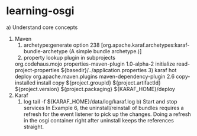learning-osgi
=============

a) Understand core concepts
   1. Maven 
      1) archetype:generate option 238 [org.apache.karaf.archetypes:karaf-bundle-archetype (A simple bundle archetype.)]
      2) property lookup plugin in subprojects
      <plugin>
        <groupId>org.codehaus.mojo</groupId>
        <artifactId>properties-maven-plugin</artifactId>
        <version>1.0-alpha-2</version>
        <executions>
          <execution>
            <phase>initialize</phase>
            <goals>
              <goal>read-project-properties</goal>
            </goals>
            <configuration>
              <files>
                <file>${basedir}/../application.properties</file>
              </files>
            </configuration>
          </execution>
        </executions>
      </plugin>
      3) karaf hot deploy
      <plugin>
        <groupId>org.apache.maven.plugins</groupId>
        <artifactId>maven-dependency-plugin</artifactId>
        <version>2.6</version>
        <executions>
          <execution>
            <id>copy-installed</id>
            <phase>install</phase>
            <goals>
              <goal>copy</goal>
            </goals>
            <configuration>
              <artifactItems>
                <artifactItem>
                  <groupId>${project.groupId}</groupId>
                  <artifactId>${project.artifactId}</artifactId>
                  <version>${project.version}</version>
                  <type>${project.packaging}</type>
                </artifactItem>
              </artifactItems>
              <outputDirectory>${KARAF_HOME}/deploy</outputDirectory>
            </configuration>
          </execution>
        </executions>
      </plugin>      
   2. Karaf
      1) log
      	 tail -f ${KARAF_HOME}/data/log/karaf.log
b) Start and stop services
   In Example 6, the uninstall/reinstall of bundles requires a refresh for the event listener to pick up the changes.  Doing a refresh in the osgi container right after uninstall keeps the references straight.